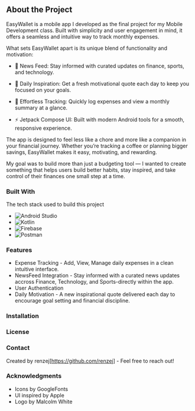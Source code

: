 ## About the Project
EasyWallet is a mobile app I developed as the final project for my Mobile Development class. Built with simplicity and user engagement in mind, it offers a seamless and intuitive way to track monthly expenses.

What sets EasyWallet apart is its unique blend of functionality and motivation:

- 📰 News Feed: Stay informed with curated updates on finance, sports, and technology.

- 💬 Daily Inspiration: Get a fresh motivational quote each day to keep you focused on your goals.

- 🧾 Effortless Tracking: Quickly log expenses and view a monthly summary at a glance.

- ⚡ Jetpack Compose UI: Built with modern Android tools for a smooth, responsive experience.

The app is designed to feel less like a chore and more like a companion in your financial journey. Whether you’re tracking a coffee or planning bigger savings, EasyWallet makes it easy, motivating, and rewarding.

My goal was to build more than just a budgeting tool — I wanted to create something that helps users build better habits, stay inspired, and take control of their finances one small step at a time.

### Built With
The tech stack used to build this project
- <img src="https://img.shields.io/badge/Android_Studio-20232A?style=for-the-badge&logo=android&logoColor=3DDC84" alt="Android Studio" />
- <img src="https://img.shields.io/badge/Kotlin-7F52FF?style=for-the-badge&logo=kotlin&logoColor=white" alt="Kotlin" />
- <img src="https://img.shields.io/badge/Firebase-FFCA28?style=for-the-badge&logo=firebase&logoColor=black" alt="Firebase" />
- <img src="https://img.shields.io/badge/Postman-FF6C37?style=for-the-badge&logo=postman&logoColor=white" alt="Postman" />
### Features
- Expense Tracking - Add, View, Manage daily expenses in a clean intuitive interface.
- NewsFeed Integration - Stay informed with a curated news updates accross Finance, Technology, and Sports-directly within the app.
- User Authentication
- Daily Motivation - A new inspirational quote delivered each day to encourage goal setting and financial discipline.
### Installation
### License
### Contact
Created by renzej[https://github.com/renzej] - Feel free to reach out!
### Acknowledgments
- Icons by GoogleFonts
- UI inspired by Apple
- Logo by Malcolm White
